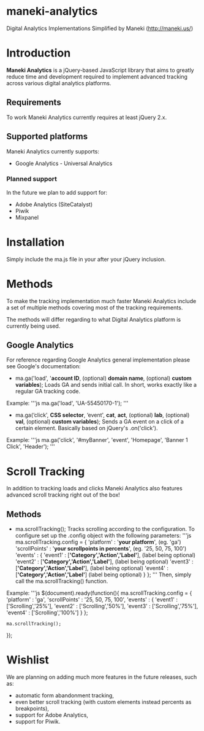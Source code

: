 # maneki-analytics
Digital Analytics Implementations Simplified by Maneki (http://maneki.us/)

# Introduction

**Maneki Analytics** is a jQuery-based JavaScript library that aims to greatly reduce time and development required to implement advanced tracking across various digital analytics platforms.

## Requirements 

To work Maneki Analytics currently requires at least jQuery 2.x.

## Supported platforms

Maneki Analytics currently supports:
- Google Analytics - Universal Analytics

### Planned support

In the future we plan to add support for:
- Adobe Analytics (SiteCatalyst)
- Piwik
- Mixpanel

# Installation

Simply include the ma.js file in your <head> after your jQuery inclusion.  

# Methods

To make the tracking implementation much faster Maneki Analytics include a set of multiple methods covering most of the tracking requirements.

The methods will differ regarding to what Digital Analytics platform is currently being used.

## Google Analytics

For reference regarding Google Analytics general implementation please see Google's documentation:

- ma.ga('load', '**account ID**, (optional) **domain name**, (optional) **custom variables**);
Loads GA and sends initial call. In short, works exactly like a regular GA tracking code. 

Example: 
'''js
ma.ga('load', 'UA-55450170-1');
''' 

- ma.ga(‘click', **CSS selector**, ‘event', **cat**, **act**, (optional) **lab**, (optional) **val**, (optional) **custom variables**);
Sends a GA event on a click of a certain element. Basically based on jQuery's .on('click'). 

Example:
'''js
ma.ga('click', '#myBanner', 'event', 'Homepage', 'Banner 1 Click', 'Header');
'''

# Scroll Tracking

In addition to tracking loads and clicks Maneki Analytics also features advanced scroll tracking right out of the box! 
## Methods

- ma.scrollTracking();
Tracks scrolling according to the configuration. 
To configure set up the .config object with the following parameters:
'''js
ma.scrollTracking.config = {
	'platform' : '**your platform**', (eg. 'ga')
	'scrollPoints' : '**your scrollpoints in percents**', (eg. '25, 50, 75, 100')
	'events' : {
		'event1' : [**'Category','Action','Label'**], (label being optional)
		'event2' : [**'Category','Action','Label'**], (label being optional)
		'event3' : [**'Category','Action','Label'**], (label being optional)
		'event4' : [**'Category','Action','Label'**]  (label being optional)
	}
};
'''
Then, simply call the ma.scrollTracking() function. 

Example:
'''js
$(document).ready(function(){
	ma.scrollTracking.config = {
	'platform' : 'ga',
	'scrollPoints' : '25, 50, 75, 100',
	'events' : {
		'event1' : ['Scrolling','25%'],
		'event2' : ['Scrolling','50%'],
		'event3' : ['Scrolling','75%'],
		'event4' : ['Scrolling','100%']
		}
	};

	ma.scrollTracking();
});

# Wishlist

We are planning on adding much more features in the future releases, such as:
- automatic form abandonment tracking,
- even better scroll tracking (with custom elements instead percents as breakpoints), 
- support for Adobe Analytics, 
- support for Piwik. 